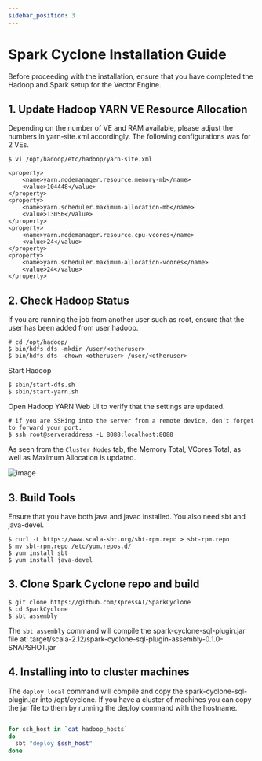 ```yaml
---
sidebar_position: 3
---
```

# Spark Cyclone Installation Guide


Before proceeding with the installation, ensure that you have completed the Hadoop and Spark setup for the Vector Engine.

## 1. Update Hadoop YARN VE Resource Allocation

Depending on the number of VE and RAM available, please adjust the numbers in yarn-site.xml accordingly. The following configurations was for 2 VEs.

	$ vi /opt/hadoop/etc/hadoop/yarn-site.xml

	<property>
        <name>yarn.nodemanager.resource.memory-mb</name>
        <value>104448</value>
    </property> 
    <property>
        <name>yarn.scheduler.maximum-allocation-mb</name>
        <value>13056</value>
    </property>
    <property>
        <name>yarn.nodemanager.resource.cpu-vcores</name>
        <value>24</value>
    </property>
    <property>
        <name>yarn.scheduler.maximum-allocation-vcores</name>
        <value>24</value>
    </property>

## 2. Check Hadoop Status

If you are running the job from another user such as root, ensure that the user has been added from user hadoop.

    # cd /opt/hadoop/
	$ bin/hdfs dfs -mkdir /user/<otheruser>
	$ bin/hdfs dfs -chown <otheruser> /user/<otheruser>

Start Hadoop

    $ sbin/start-dfs.sh
    $ sbin/start-yarn.sh

Open Hadoop YARN Web UI to verify that the settings are updated. 

    # if you are SSHing into the server from a remote device, don't forget to forward your port.
    $ ssh root@serveraddress -L 8088:localhost:8088 

As seen from the ```Cluster Nodes``` tab, the Memory Total, VCores Total, as well as Maximum Allocation is updated.

![image](https://user-images.githubusercontent.com/68586800/137414646-4ce66a4e-2f4f-4817-a5a1-686ab349a2a3.png)


## 3. Build Tools

Ensure that you have both java and javac installed. You also need sbt and java-devel.

	$ curl -L https://www.scala-sbt.org/sbt-rpm.repo > sbt-rpm.repo
	$ mv sbt-rpm.repo /etc/yum.repos.d/
	$ yum install sbt
	$ yum install java-devel

## 3. Clone Spark Cyclone repo and build

	$ git clone https://github.com/XpressAI/SparkCyclone
	$ cd SparkCyclone
	$ sbt assembly

The `sbt assembly` command will compile the spark-cyclone-sql-plugin.jar file at:
    target/scala-2.12/spark-cyclone-sql-plugin-assembly-0.1.0-SNAPSHOT.jar

## 4. Installing into to cluster machines

The `deploy local` command will compile and copy the spark-cyclone-sql-plugin.jar into /opt/cyclone.  If you have a 
cluster of machines you can copy the jar file to them by running the deploy command with the hostname.

```bash

for ssh_host in `cat hadoop_hosts`
do
  sbt "deploy $ssh_host"
done
```
